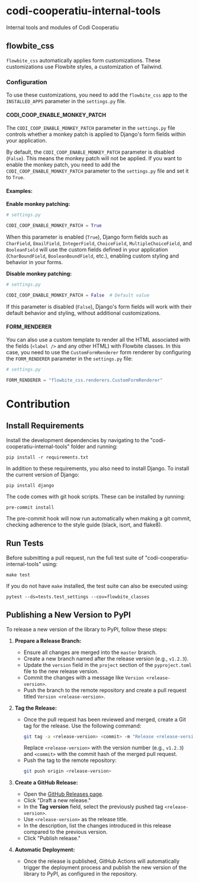 # codi-cooperatiu-internal-tools

Internal tools and modules of Codi Cooperatiu

## flowbite_css

`flowbite_css` automatically applies form customizations. These customizations use Flowbite styles, a customization of Tailwind.

### Configuration

To use these customizations, you need to add the `flowbite_css` app to the `INSTALLED_APPS` parameter in the `settings.py` file.

#### CODI_COOP_ENABLE_MONKEY_PATCH

The `CODI_COOP_ENABLE_MONKEY_PATCH` parameter in the `settings.py` file controls whether a monkey patch is applied to Django's form fields within your application.

By default, the `CODI_COOP_ENABLE_MONKEY_PATCH` parameter is disabled (`False`). This means the monkey patch will not be applied. If you want to enable the monkey patch, you need to add the `CODI_COOP_ENABLE_MONKEY_PATCH` parameter to the `settings.py` file and set it to `True`.

#### Examples:

**Enable monkey patching:**

```python
# settings.py

CODI_COOP_ENABLE_MONKEY_PATCH = True
```

When this parameter is enabled (`True`), Django form fields such as `CharField`, `EmailField`, `IntegerField`, `ChoiceField`, `MultipleChoiceField`, and `BooleanField` will use the custom fields defined in your application (`CharBoundField`, `BooleanBoundField`, etc.), enabling custom styling and behavior in your forms.

**Disable monkey patching:**

```python
# settings.py

CODI_COOP_ENABLE_MONKEY_PATCH = False  # Default value
```

If this parameter is disabled (`False`), Django's form fields will work with their default behavior and styling, without additional customizations.

#### FORM_RENDERER

You can also use a custom template to render all the HTML associated with the fields (`<label />` and any other HTML) with Flowbite classes. In this case, you need to use the `CustomFormRenderer` form renderer by configuring the `FORM_RENDERER` parameter in the `settings.py` file:

```python
# settings.py

FORM_RENDERER = "flowbite_css.renderers.CustomFormRenderer"
```

# Contribution

## Install Requirements

Install the development dependencies by navigating to the "codi-cooperatiu-internal-tools" folder and running:

```commandline
pip install -r requirements.txt
```

In addition to these requirements, you also need to install Django. To install the current version of Django:

```commandline
pip install django
```

The code comes with git hook scripts. These can be installed by running:

```commandline
pre-commit install
```

The pre-commit hook will now run automatically when making a git commit, checking adherence to the style guide (black, isort, and flake8).

## Run Tests

Before submitting a pull request, run the full test suite of "codi-cooperatiu-internal-tools" using:

```commandline
make test
```

If you do not have `make` installed, the test suite can also be executed using:

```commandline
pytest --ds=tests.test_settings --cov=flowbite_classes
```

## Publishing a New Version to PyPI

To release a new version of the library to PyPI, follow these steps:

1. **Prepare a Release Branch:**
   - Ensure all changes are merged into the `master` branch.
   - Create a new branch named after the release version (e.g., `v1.2.3`).
   - Update the `version` field in the `project` section of the `pyproject.toml` file to the new release version.
   - Commit the changes with a message like `Version <release-version>`.
   - Push the branch to the remote repository and create a pull request titled `Version <release-version>`.

2. **Tag the Release:**
   - Once the pull request has been reviewed and merged, create a Git tag for the release. Use the following command:
     ```bash
     git tag -a <release-version> <commit> -m "Release <release-version>"
     ```
     Replace `<release-version>` with the version number (e.g., `v1.2.3`) and `<commit>` with the commit hash of the merged pull request.
   - Push the tag to the remote repository:
     ```bash
     git push origin <release-version>
     ```

3. **Create a GitHub Release:**
   - Open the [GitHub Releases page](https://docs.github.com/en/repositories/releasing-projects-on-github/managing-releases-in-a-repository#creating-a-release).
   - Click "Draft a new release."
   - In the **Tag version** field, select the previously pushed tag `<release-version>`.
   - Use `<release-version>` as the release title.
   - In the description, list the changes introduced in this release compared to the previous version.
   - Click "Publish release."

4. **Automatic Deployment:**
   - Once the release is published, GitHub Actions will automatically trigger the deployment process and publish the new version of the library to PyPI, as configured in the repository.
